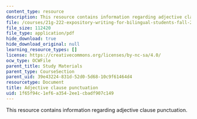 ```yaml
---
content_type: resource
description: This resource contains information regarding adjective clause punctuation.
file: /courses/21g-222-expository-writing-for-bilingual-students-fall-2002/1f65f94c1ef6a3542ee1cbadf907c149_MIT21G_222F02_adjective.pdf
file_size: 112420
file_type: application/pdf
hide_download: true
hide_download_original: null
learning_resource_types: []
license: https://creativecommons.org/licenses/by-nc-sa/4.0/
ocw_type: OCWFile
parent_title: Study Materials
parent_type: CourseSection
parent_uid: 39e43224-831d-52d0-5d68-10c9f61464d4
resourcetype: Document
title: Adjective clause punctuation
uid: 1f65f94c-1ef6-a354-2ee1-cbadf907c149
---
```

This resource contains information regarding adjective clause punctuation.